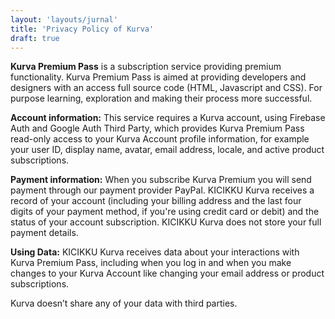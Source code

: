 ```yaml
---
layout: 'layouts/jurnal'
title: 'Privacy Policy of Kurva'
draft: true
---
```


**Kurva Premium Pass** is a subscription service providing premium functionality. Kurva Premium Pass is aimed at providing developers and designers with an access full source code (HTML, Javascript and CSS). For purpose learning, exploration and making their process more successful.

**Account information:** This service requires a Kurva account, using Firebase Auth and Google Auth Third Party, which provides Kurva Premium Pass read-only access to your Kurva Account profile information, for example your user ID, display name, avatar, email address, locale, and active product subscriptions.

**Payment information:** When you subscribe Kurva Premium you will send payment through our payment provider PayPal. KICIKKU Kurva receives a record of your account (including your billing address and the last four digits of your payment method, if you're using credit card or debit) and the status of your account subscription. KICIKKU Kurva does not store your full payment details.

**Using Data:** KICIKKU Kurva receives data about your interactions with Kurva Premium Pass, including when you log in and when you make changes to your Kurva Account like changing your email address or product subscriptions.

Kurva doesn’t share any of your data with third parties.